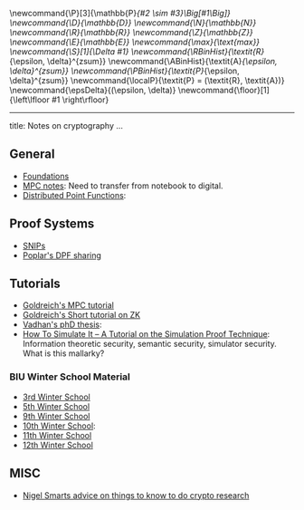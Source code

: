 \newcommand{\P}[3]{\mathbb{P}_{#2 \sim #3}\Big[#1\Big]}
\newcommand{\D}{\mathbb{D}}
\newcommand{\N}{\mathbb{N}}
\newcommand{\R}{\mathbb{R}}
\newcommand{\Z}{\mathbb{Z}}
\newcommand{\E}{\mathbb{E}}
\newcommand{\max}{\text{max}}
\newcommand{\S}[1]{\Delta #1}
\newcommand{\RBinHist}{\textit{R}_{\epsilon, \delta}^{zsum}}
\newcommand{\ABinHist}{\textit{A}_{\epsilon, \delta}^{zsum}}
\newcommand{\PBinHist}{\textit{P}_{\epsilon, \delta}^{zsum}}
\newcommand{\localP}{\textit{P} = (\textit{R}, \textit{A})}
\newcommand{\epsDelta}{(\epsilon, \delta)}
\newcommand{\floor}[1]{\left\lfloor #1 \right\rfloor}

---
title: Notes on cryptography
...

<div class="container">

## General 

* [Foundations](./Foundations/)
* [MPC notes](): Need to transfer from notebook to digital.
* [Distributed Point Functions](./DPFs/):
<!-- * [Function secret sharing and homomorphic secret sharing](): -->

## Proof Systems

<!-- * [General Proof System Notes](): TOOD -->
* [SNIPs](./SNIPs/)
* [Poplar's DPF sharing](./Poplar/)



## Tutorials

* [Goldreich's MPC tutorial](https://www.wisdom.weizmann.ac.il/~oded/PSX/prot.pdf)
* [Goldreich's Short tutorial on ZK]()
* [Vadhan's phD thesis]():
* [How To Simulate It – A Tutorial on the Simulation Proof
  Technique](https://eprint.iacr.org/2016/046.pdf): Information
  theoretic security, semantic security, simulator security. What is
  this mallarky?

### BIU Winter School Material 

* [3rd Winter School]()
* [5th Winter School]()
* [9th Winter School]()
* [10th Winter School](https://www.youtube.com/watch?v=X547xFB8H2k&list=PL8Vt-7cSFnw1u2tedFU04Z4U-mJUMRtzW):
* [11th Winter School]()
* [12th Winter School]()

## MISC 

* [Nigel Smarts advice on things to know to do crypto
  research](https://web.archive.org/web/20180219103124/http://www.cs.bris.ac.uk/Research/CryptographySecurity/knowledge.html)


</div>
